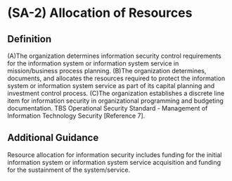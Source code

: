 
# (SA-2) Allocation of Resources

## Definition

(A)The organization determines information security control requirements for the information system or information system service in mission/business process planning.
(B)The organization determines, documents, and allocates the resources required to protect the information system or information system service as part of its capital planning and investment control process.
(C)The organization establishes a discrete line item for information security in organizational programming and budgeting documentation.
TBS Operational Security Standard - Management of Information Technology Security [Reference 7].

## Additional Guidance

Resource allocation for information security includes funding for the initial information system or information system service acquisition and funding for the sustainment of the system/service.
